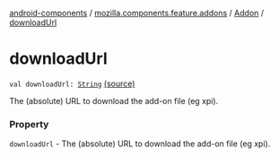 [android-components](../../index.md) / [mozilla.components.feature.addons](../index.md) / [Addon](index.md) / [downloadUrl](./download-url.md)

# downloadUrl

`val downloadUrl: `[`String`](https://kotlinlang.org/api/latest/jvm/stdlib/kotlin/-string/index.html) [(source)](https://github.com/mozilla-mobile/android-components/blob/master/components/feature/addons/src/main/java/mozilla/components/feature/addons/Addon.kt#L42)

The (absolute) URL to download the add-on file (eg xpi).

### Property

`downloadUrl` - The (absolute) URL to download the add-on file (eg xpi).